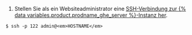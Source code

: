 1. Stellen Sie als ein Websiteadministrator eine [SSH-Verbindung zur {% data variables.product.prodname_ghe_server %}-Instanz her](/enterprise/admin/guides/installation/accessing-the-administrative-shell-ssh/).
```shell
$ ssh -p 122 admin@<em>HOSTNAME</em>
```
